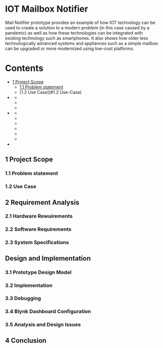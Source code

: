 # IOT Mailbox Notifier
Mail Notifier prototype provides an example of how IOT technology can be used to create a
solution to a modern problem (in this case caused by a pandemic) as well as how these
technologies can be integrated with existing technology such as smartphones. It also shows how
older less technologically advanced systems and appliances such as a simple mailbox can be
upgraded or more modernized using low-cost platforms.

# Contents
- [1 Project Scope](#1-project-scope)
	* [1.1 Problem statement](#1.1-Project-Scope)
	* [1.2 Use Case](#1.2 Use-Case)
- [](#)
	* [](#)
	* [](#)
	* [](#)
- [](#)
	* [](#)
	* [](#)
	* [](#)
	* [](#)
	* [](#)	
	* [](#)
- [](#)

## 1 Project Scope
### 1.1 Problem statement
### 1.2 Use Case

## 2 Requirement Analysis
### 2.1 Hardware Rewuirements
### 2.2 Software Requirements
### 2.3 System Specifications

## Design and Implementation
### 3.1 Prototype Design Model
### 3.2 Implementation
### 3.3 Debugging
### 3.4 Blynk Dashboard Configuration
### 3.5 Analysis and Design Issues


## 4 Conclusion

